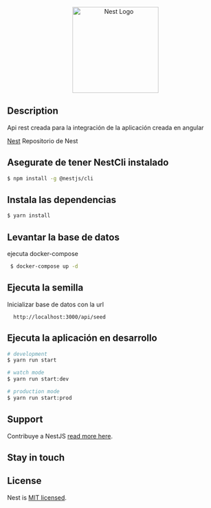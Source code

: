 <p align="center">
  <a href="http://nestjs.com/" target="blank"><img src="https://nestjs.com/img/logo-small.svg" width="200" alt="Nest Logo" /></a>
</p>


## Description
Api rest creada para la integración de la aplicación creada en angular

[Nest](https://github.com/nestjs/nest) Repositorio de Nest

## Asegurate de tener NestCli instalado

```bash
$ npm install -g @nestjs/cli
```

## Instala las dependencias

```bash
$ yarn install
```
## Levantar la base de datos
ejecuta docker-compose
```bash
 $ docker-compose up -d
```

## Ejecuta la semilla
Inicializar base de datos con la url
```postman
  http://localhost:3000/api/seed
```

## Ejecuta la aplicación en desarrollo

```bash
# development
$ yarn run start

# watch mode
$ yarn run start:dev

# production mode
$ yarn run start:prod
```




## Support

Contribuye a NestJS [read more here](https://docs.nestjs.com/support).

## Stay in touch

## License

Nest is [MIT licensed](LICENSE).
